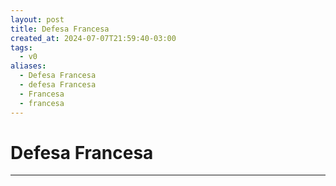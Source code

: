 ```yaml
---
layout: post
title: Defesa Francesa
created_at: 2024-07-07T21:59:40-03:00
tags:
  - v0
aliases:
  - Defesa Francesa
  - defesa Francesa
  - Francesa
  - francesa
---
```

# Defesa Francesa
----

